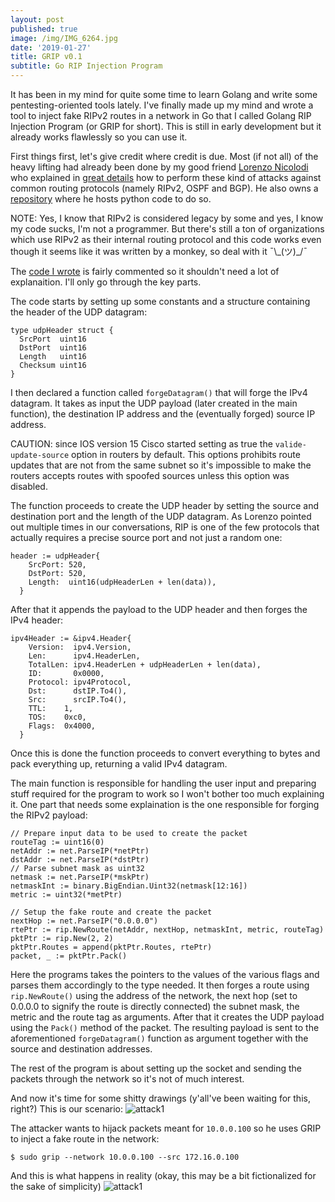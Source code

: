 ```yaml
---
layout: post
published: true
image: /img/IMG_6264.jpg
date: '2019-01-27'
title: GRIP v0.1
subtitle: Go RIP Injection Program
---
```

It has been in my mind for quite some time to learn Golang and write some pentesting-oriented tools lately. I've finally made up my mind and wrote a tool to inject fake RIPv2 routes in a network in Go that I called Golang RIP Injection Program (or GRIP for short). This is still in early development but it already works flawlessly so you can use it.

First things first, let's give credit where credit is due. Most (if not all) of the heavy lifting had already been done by my good friend [Lorenzo Nicolodi](https://www.linkedin.com/in/lorenzo-nicolodi-83a04420/) who explained in [great details](https://microlab.red/2018/04/06/practical-routing-attacks-1-3-rip/) how to perform these kind of attacks against common routing protocols (namely RIPv2, OSPF and BGP). He also owns a [repository](https://github.com/illordlo/exploits/tree/master/routing) where he hosts python code to do so.
<p class="alert alert-info">
    <span class="label label-info">NOTE:</span> Yes, I know that RIPv2 is considered legacy by some and yes, I know my code sucks, I'm not a programmer. But there's still a ton of organizations which use RIPv2 as their internal routing protocol and this code works even though it seems like it was written by a monkey, so deal with it ¯\_(ツ)_/¯
</p>

The [code I wrote](https://github.com/last-byte/GRIP) is fairly commented so it shouldn't need a lot of explanaition. I'll only go through the key parts.

The code starts by setting up some constants and a structure containing the header of the UDP datagram:

```
type udpHeader struct {
  SrcPort  uint16
  DstPort  uint16
  Length   uint16
  Checksum uint16
}
```

I then declared a function called `forgeDatagram()` that will forge the IPv4 datagram. It takes as input  the UDP payload (later created in the main function), the destination IP address and the (eventually forged) source IP address.

<p class="alert alert-warning">
    <span class="label label-warning">CAUTION:</span> since IOS version 15 Cisco started setting as true the <code>valide-update-source</code> option in routers by default. This options prohibits route updates that are not from the same subnet so it's impossible to make the routers accepts routes with spoofed sources unless this option was disabled.
</p>

The function proceeds to create the UDP header by setting the source and destination port and the length of the UDP datagram. As Lorenzo pointed out multiple times in our conversations, RIP is one of the few protocols that actually requires a precise source port and not just a random one:
```
header := udpHeader{
    SrcPort: 520,
    DstPort: 520,
    Length:  uint16(udpHeaderLen + len(data)),
  }
```

After that it appends the payload to the UDP header and then forges the IPv4 header:
```
ipv4Header := &ipv4.Header{
    Version:  ipv4.Version,
    Len:      ipv4.HeaderLen,
    TotalLen: ipv4.HeaderLen + udpHeaderLen + len(data),
    ID:       0x0000,
    Protocol: ipv4Protocol,
    Dst:      dstIP.To4(),
    Src:      srcIP.To4(),
    TTL:	1,
    TOS:	0xc0,
    Flags:	0x4000,
  }
```

Once this is done the function proceeds to convert everything to bytes and pack everything up, returning a valid IPv4 datagram.

The main function is responsible for handling the user input and preparing stuff required for the program to work so I won't bother too much explaining it. One part that needs some explaination is the one responsible for forging the RIPv2 payload:

```
// Prepare input data to be used to create the packet
routeTag := uint16(0)
netAddr := net.ParseIP(*netPtr)
dstAddr := net.ParseIP(*dstPtr)
// Parse subnet mask as uint32
netmask := net.ParseIP(*mskPtr)
netmaskInt := binary.BigEndian.Uint32(netmask[12:16])
metric := uint32(*metPtr)

// Setup the fake route and create the packet
nextHop := net.ParseIP("0.0.0.0")
rtePtr := rip.NewRoute(netAddr, nextHop, netmaskInt, metric, routeTag)
pktPtr := rip.New(2, 2)
pktPtr.Routes = append(pktPtr.Routes, rtePtr)
packet, _ := pktPtr.Pack()
```

Here the programs takes the pointers to the values of the various flags and parses them accordingly to the type needed. It then forges a route using `rip.NewRoute()` using the address of the network, the next hop (set to 0.0.0.0 to signify the route is directly connected) the subnet mask, the metric and the route tag as arguments. After that it creates the UDP payload using the `Pack()` method of the packet. The resulting payload is sent to the aforementioned `forgeDatagram()` function as argument together with the source and destination addresses.

The rest of the program is about setting up the socket and sending the packets through the network so it's not of much interest.

And now it's time for some shitty drawings (y'all've been waiting for this, right?)
This is our scenario:
![attack1]({{site.baseurl}}/img/attack1.jpg)

The attacker wants to hijack packets meant for `10.0.0.100` so he uses GRIP to inject a fake route in the network:
```
$ sudo grip --network 10.0.0.100 --src 172.16.0.100
```
And this is what happens in reality (okay, this may be a bit fictionalized for the sake of simplicity)
![attack1]({{site.baseurl}}/img/attack2.jpg)




